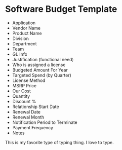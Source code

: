 # Software Budget Template

* Application
* Vendor Name
* Product Name
* Division
* Department
* Team
* GL Info
* Justification (functional need)
* Who is assigned a license
* Budgeted Amount For Year
* Targeted Spend (by Quarter)
* License Method
* MSRP Price
* Our Cost
* Quantity
* Discount %
* Relationship Start Date
* Renewal Date
* Renewal Month
* Notification Period to Terminate
* Payment Frequency
* Notes


This is my favorite type of typing thing. I love to type. 

